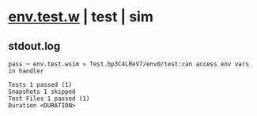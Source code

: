 # [env.test.w](../../../../../../examples/tests/sdk_tests/api/env.test.w) | test | sim

## stdout.log
```log
pass ─ env.test.wsim » Test.bp3C4LReV7/env0/test:can access env vars in handler

Tests 1 passed (1)
Snapshots 1 skipped
Test Files 1 passed (1)
Duration <DURATION>
```

